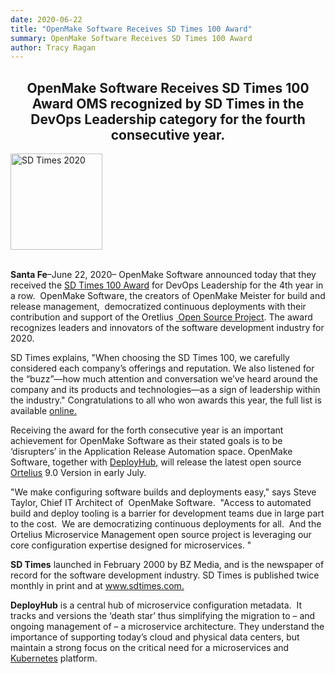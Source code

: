 ```yaml
---
date: 2020-06-22
title: "OpenMake Software Receives SD Times 100 Award"
summary: OpenMake Software Receives SD Times 100 Award
author: Tracy Ragan
---
```



<h2 style="text-align: center;">OpenMake Software Receives SD Times 100 Award
OMS recognized by SD Times in the DevOps Leadership category for the fourth consecutive year.</h2>
<div>
<img src="/images/SDTimes-2020.png" alt="SD Times 2020"  width="147" height="154" />
</div>
<br>

<strong>Santa Fe</strong>–June 22, 2020– OpenMake Software announced today that they received the <a href="https://sdtimes.com/sd-times-june-2020/">SD Times 100 Award</a> for DevOps Leadership for the 4th year in a row.  OpenMake Software, the creators of OpenMake Meister for build and release management,  democratized continuous deployments with their contribution and support of the Oretlius <a href="https://www.ortelius.io/"> Open Source Project</a>. The award recognizes leaders and innovators of the software development industry for 2020.

SD Times explains, "When choosing the SD Times 100, we carefully considered each company’s offerings and reputation. We also listened for the “buzz”—how much attention and conversation we’ve heard around the company and its products and technologies—as a sign of leadership within the industry." Congratulations to all who won awards this year, the full list is available <a href="https://sdtimes.com/sd-times-100/sd-times-100-2020-tear-down-those-walls/">online.</a>

Receiving the award for the forth consecutive year is an important achievement for OpenMake Software as their stated goals is to be ‘disrupters’ in the Application Release Automation space. OpenMake Software, together with <a href="http://www.deployhub.com">DeployHub</a>, will release the latest open source <a href="http://www.ortelius.io">Ortelius</a> 9.0 Version in early July.

"We make configuring software builds and deployments easy," says Steve Taylor, Chief IT Architect of  OpenMake Software.  "Access to automated build and deploy tooling is a barrier for development teams due in large part to the cost.  We are democratizing continuous deployments for all.  And the Ortelius Microservice Management open source project is leveraging our core configuration expertise designed for microservices. "

<strong>SD Times</strong> launched in February 2000 by BZ Media, and is the newspaper of record for the software development industry. SD Times is published twice monthly in print and at <u><a href="http://www.sdtimes.com/">www.sdtimes.com</a>.</u>

<strong>DeployHub</strong> is a central hub of microservice configuration metadata.  It tracks and versions the ‘death star’ thus simplifying the migration to – and ongoing management of – a microservice architecture. They understand the importance of supporting today’s cloud and physical data centers, but maintain a strong focus on the critical need for a microservices and <a href="https://kubernetes.io/">Kubernetes</a> platform.
